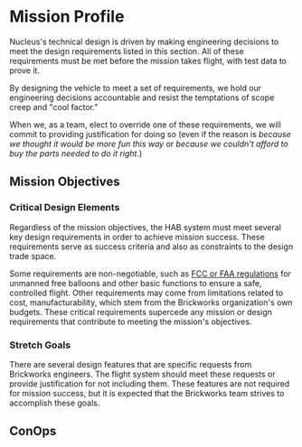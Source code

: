 # Mission Profile

Nucleus's technical design is driven by making engineering decisions
to meet the design requirements listed in this section. All of these
requirements must be met before the mission takes flight, with test data
to prove it.

By designing the vehicle to meet a set of requirements, we hold our
engineering decisions accountable and resist the temptations of scope
creep and "cool factor."

When we, as a team, elect to override one of these requirements, we will
commit to providing justification for doing so (even if the reason is
*because we thought it would be more fun this way* or *because we
couldn't afford to buy the parts needed to do it right.*)

## Mission Objectives
<!-- PLACEHOLDER -->

### Critical Design Elements

Regardless of the mission objectives, the HAB system must meet several
key design requirements in order to achieve mission success. These
requirements serve as success criteria and also as constraints to the
design trade space.

Some requirements are non-negotiable, such as [FCC or FAA regulations](https://www.ecfr.gov/cgi-bin/text-idx?rgn=div5&node=14:2.0.1.3.15#sp14.2.101.d)
for unmanned free balloons and other basic functions to ensure a safe,
controlled flight. Other requirements may come from limitations related
to cost, manufacturability, which stem from the Brickworks organization's
own budgets. These critical requirements supercede any mission or design
requirements that contribute to meeting the mission's objectives.

### Stretch Goals

There are several design features that are specific requests from
Brickworks engineers. The flight system should meet these requests or
provide justification for not including them. These features are not
required for mission success, but it is expected that the Brickworks team
strives to accomplish these goals.

## ConOps
<!-- PLACEHOLDER -->

<!-- ## System Requirements

The intent of this specification is to quantify and control the criteria
by which mission success is defined, and to provide traceability to each
subsystem's performance to ensure mission success is achieved by the
vehicle's design.

!!! note
    All of the systems demonstrated by this mission shall be thoroughly
    tested on the ground prior to launch. Flight data and telemetry recorded
    during the flight should be consistent with behavior observed during
    testing.

* Payload Mass < 3kg
* Maximum run time 10 hours
* Flight ceiling 100,000 ft
* Target altitude hold at 80,000 ft +/- 500 ft for at least 1 hour
* Real-time telemetry downlink up to 50 mile slant range
* (Stretch) Real-time imagery downlink up to 25 mile slant range
* (Stretch) Portable telemetry monitor module and UI for remote ops and chase
  car

### Avionics

### Power

### Flight Software

### Telemetry

### Recovery

### Payload Bus & Interfaces

### Instruments & Sensors

### Altitude Regulation 
-->
